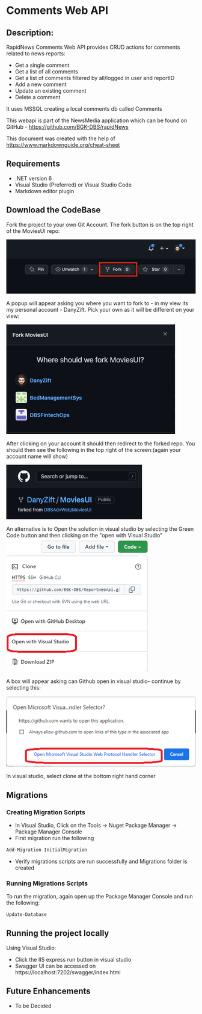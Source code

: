 # Comments Web API

## Description: 
RapidNews Comments Web API provides CRUD actions for comments related to news reports:  
* Get a single comment
* Get a list of all comments
* Get a list of comments filtered by all/logged in user and reportID 
* Add a new comment
* Update an existing comment
* Delete a comment

It uses MSSQL creating a local comments db called Comments

This webapi is part of the NewsMedia application which can be found on GitHub - https://github.com/BGK-DBS/rapidNews


This document was created with the help of https://www.markdownguide.org/cheat-sheet

## Requirements 

* .NET version 6
* Visual Studio (Preferred) or Visual Studio Code
* Markdown editor plugin

## Download the CodeBase

Fork the project to your own Git Account. The fork button is on the top right of the MoviesUI repo:

![Fork](./docs/images/fork.png)

A popup will appear asking you where you want to fork to - in my view its my personal account - DanyZift. Pick your own as it will be different on your view:

![Which Account](./docs/images/fork_to_yourrepo.png)

After clicking on your account it should then redirect to the forked repo. You should then see the following in the top right of the screen:(again your account name will show)

![After Forked](./docs/images/after_forked.png)

An alternative is to Open the solution in visual studio by selecting the Green Code button and then clicking on the "open with Visual Studio"
![open in visual studio](./docs/images/Open_in_visual_studio.png)

A box will appear asking can Github open in visual studio- continue by selecting this:

![permission to open in visual studio](./docs/images/open_in_visual_studio2.png)

In visual studio,  select clone at the bottom right hand corner


## Migrations 

### Creating Migration Scripts

* In Visual Studio, Click on the Tools -> Nuget Package Manager -> Package Manager Console
* First migration run the following

```bash
Add-Migration InitialMigration
```

* Verify migrations scripts are run successfully and Migrations folder is created

### Running Migrations Scripts

To run the migration, again open up the Package Manager Console and run the following:

```bash
Update-Database
```

## Running the project locally

Using Visual Studio: 
* Click the IIS express run button in visual studio
* Swagger UI can be accessed on  https://localhost:7202/swagger/index.html


## Future Enhancements
* To be Decided



 



